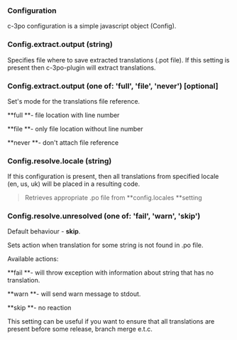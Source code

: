 ### Configuration

c-3po configuration is a simple javascript object \(Config\).

### Config.extract.output \(string\)

Specifies file where to save extracted translations \(.pot file\). If this setting is present then c-3po-plugin will extract translations.

### Config.extract.output \(one of: 'full', 'file', 'never'\) \[optional\]

Set's mode for the translations file reference.

**full **- file location with line number

**file **- only file location without line number

**never **- don't attach file reference

### **Config.resolve.locale \(string\)**

If this configuration is present, then all translations from specified locale \(en, us, uk\) will be placed in a resulting code. 

> Retrieves appropriate .po file from **config.locales **setting

### **Config.resolve.unresolved \(one of: 'fail', 'warn', 'skip'\)**

Default behaviour - **skip**.

Sets action when translation for some string is not found in .po file. 

Available actions:

**fail **- will throw exception with information about string that has no translation.

**warn **- will send warn message to stdout.

**skip **- no reaction

This setting can be useful if you want to ensure that all translations are present before some release, branch merge e.t.c.



